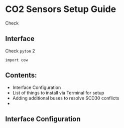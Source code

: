 # CO2 Sensors Setup Guide

Check

## Interface

Check `pyton` 2

```
import cow
```



## Contents:
* Interface Configuration
* List of things to install via Terminal for setup
* Adding additional buses to resolve SCD30 conflicts
* 


## Interface Configuration

